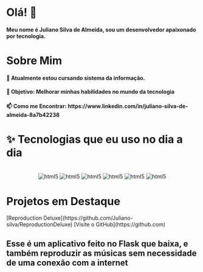 <h1>Olá! 👋</h1>
<h4>Meu nome é Juliano Silva de Almeida, sou um desenvolvedor apaixonado por tecnologia. </h4>

<h1>Sobre Mim</h1>
<h4>🌱 Atualmente estou cursando sistema da informação.</>
<h4>🎯 Objetivo: Melhorar minhas habilidades no mundo da tecnologia</h4>
<h4>📫 Como me Encontrar: https://www.linkedin.com/in/juliano-silva-de-almeida-8a7b42238</h4>


<h1>✨ Tecnologias que eu uso no dia a dia </h1>
<div style="display:inline_block" align="center"><br/>
<img align="center" alt="html5" src="https://img.shields.io/badge/JavaScript-323330?style=for-the-badge&logo=javascript&logoColor=F7DF1E"/>
<img align="center" alt="html5" src="https://img.shields.io/badge/HTML5-E34F26?style=for-the-badge&logo=html5&logoColor=white"/>
<img align="center" alt="html5" src="https://img.shields.io/badge/CSS3-1572B6?style=for-the-badge&logo=css3&logoColor=white"/>
<img align="center" alt="html5" src="https://img.shields.io/badge/Python-14354C?style=for-the-badge&logo=python&logoColor=white"/>
<img align="center" alt="html5" src="https://img.shields.io/badge/C-00599C?style=for-the-badge&logo=c&logoColor=white"/>
<img align="center" alt="html5" src="https://img.shields.io/badge/React-20232A?style=for-the-badge&logo=react&logoColor=61DAFB"/>
</div>

<h1>Projetos em Destaque </h1>
[Reproduction Deluxe](https://github.com/Juliano-silva/ReproductionDeluxe) 
[Visite o GitHub](https://github.com)
<h2>Esse é um aplicativo feito no Flask que baixa, e também reproduzir as músicas sem necessidade de uma conexão com a internet</h2>
